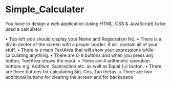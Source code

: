 # Simple_Calculater

You have to design a web application (using HTML, CSS &amp; JavaScript) to be used a calculator. 

• Top left side should display your Name and Registration No. 
• There is a div in center of the screen with a proper border. It will contain all of your stuff. 
• There is s main TextArea that will show your expressions while calculating anything. 
• There are 0-9 buttons and when you press any button, TextArea shows the input. 
• There are 4 arithmetic operation buttons e.g. Addition, Subtraction etc. as well as Equal
(=) button. 
• There are three buttons for calculating Sin, Cos, Tan thetas. 
• There are two additional buttons for clearing the screen and for backspace